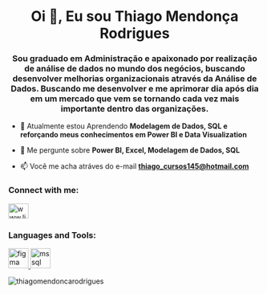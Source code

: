 <h1 align="center">Oi 👋, Eu sou Thiago Mendonça Rodrigues</h1>
<h3 align="center">Sou graduado em Administração e apaixonado por realização de análise de dados no mundo dos negócios, buscando desenvolver melhorias organizacionais através da Análise de Dados. Buscando me desenvolver e me aprimorar dia após dia em um mercado que vem se tornando cada vez mais importante dentro das organizações.</h3>

- 🌱 Atualmente estou Aprendendo **Modelagem de Dados, SQL e reforçando meus conhecimentos em Power BI e Data Visualization**

- 💬 Me pergunte sobre **Power BI, Excel, Modelagem de Dados, SQL**

- 📫 Você me acha atráves do e-mail **thiago_cursos145@hotmail.com**

<h3 align="left">Connect with me:</h3>
<p align="left">
<a href="https://www.linkedin.com/in/thiago-mendonça-rodrigues-507494235" target="blank"><img align="center" src="https://raw.githubusercontent.com/rahuldkjain/github-profile-readme-generator/master/src/images/icons/Social/linked-in-alt.svg" alt="www.linkedin.com/in/thiago-mendonça-rodrigues-507494235" height="30" width="40" /></a>
</p>

<h3 align="left">Languages and Tools:</h3>
<p align="left"> <a href="https://www.figma.com/" target="_blank" rel="noreferrer"> <img src="https://www.vectorlogo.zone/logos/figma/figma-icon.svg" alt="figma" width="40" height="40"/> </a> <a href="https://www.microsoft.com/en-us/sql-server" target="_blank" rel="noreferrer"> <img src="https://www.svgrepo.com/show/303229/microsoft-sql-server-logo.svg" alt="mssql" width="40" height="40"/> </a> </p>

<p><img align="center" src="https://github-readme-stats.vercel.app/api/top-langs?username=thiagomendoncarodrigues&show_icons=true&locale=en&layout=compact" alt="thiagomendoncarodrigues" /></p>




<!--
### Olá, eu sou Thiago Mendonça Rodrigues

- 🔭 Trabalhando em desenvolver projetos pessoais para divulgação no meu portifolio.
- 🌱 Procurando desenvolver habilidade analiticas em analise de dados. SQL/ Management Studio
- 🤔 Procurando ajuda em desenvolvimento de projetos
- 😄 Pronouns: ele/dele
 
<div> 
  <a href="https://www.linkedin.com/in/thiago-mendonça-rodrigues-507494235" target="_blank"><img src="https://img.shields.io/badge/-LinkedIn-%230077B5?style=for-the-badge&logo=linkedin&logoColor=white" target="_blank"></a> 
  
</div>
--!>
